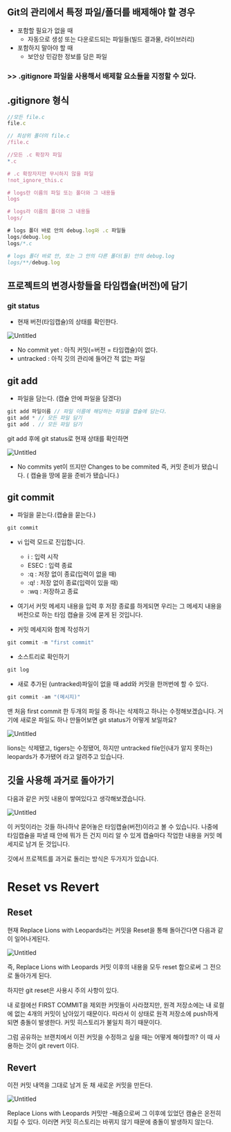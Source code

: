 ## Git의 관리에서 특정 파일/폴더를 배제해야 할 경우

- 포함할 필요가 없을 때
    - 자동으로 생성 또는 다운로드되는 파일들(빌드 결과물, 라이브러리)
- 포함하지 말아야 할 때
    - 보안상 민감한 정보를 담은 파일

### >> .gitignore 파일을 사용해서 배제할 요소들을 지정할 수 있다.

## .gitignore 형식

```jsx
//모든 file.c
file.c

// 최상위 폴더의 file.c
/file.c

//모든 .c 확장자 파일
*.c

# .c 확장자지만 무시하지 않을 파일
!not_ignore_this.c

# logs란 이름의 파일 또는 폴더와 그 내용들
logs

# logs라 이름의 폴더와 그 내용들
logs/

# logs 폴더 바로 안의 debug.log와 .c 파일들
logs/debug.log
logs/*.c

# logs 폴더 바로 안, 또는 그 안의 다른 폴더(들) 안의 debug.log
logs/**/debug.log
```

## 프로젝트의 변경사항들을 타임캡슐(버전)에 담기

### git status

- 현재 버전(타임캡슐)의 상태를 확인한다.

![Untitled](https://s3-us-west-2.amazonaws.com/secure.notion-static.com/e73bb9e9-a3d1-42e5-8f4e-37bf8405523f/Untitled.png)

- No commit yet : 아직 커밋(=버전 = 타임캡슐)이 없다.
- untracked : 아직 깃의 관리에 들어간 적 없는 파일

## git add

- 파일을 담는다. (캡슐 안에 파일을 담겠다)

```jsx
git add 파일이름 // 파일 이름에 해당하는 파일을 캡슐에 담는다.
git add * // 모든 파일 담기
git add . // 모든 파일 담기
```

git add 후에 git status로 현재 상태를 확인하면

![Untitled](https://s3-us-west-2.amazonaws.com/secure.notion-static.com/e50c435a-9c3d-401c-8bf4-0b833e685c07/Untitled.png)

- No commits yet이 뜨지만 Changes to be commited 즉, 커밋 준비가 됐습니다. ( 캡슐을 땅에 묻을 준비가 됐습니다.)

## git commit

- 파일을 묻는다.(캡슐을 묻는다.)

```jsx
git commit
```

- vi 입력 모드로 진입합니다.
    - i : 입력 시작
    - ESEC : 입력 종료
    - :q : 저장 없이 종료(입력이 없을 때)
    - :q! : 저장 없이 종료(입력이 있을 때)
    - :wq : 저장하고 종료
- 여기서 커밋 메세지 내용을 입력 후 저장 종료를 하게되면 우리는 그 메세지 내용을 버전으로 하는 타임 캡슐을 깃에 묻게 된 것입니다.

- 커밋 메세지와 함께 작성하기

```jsx
git commit -m "first commit"
```

- 소스트리로 확인하기

```jsx
git log
```

- 새로 추가된 (untracked)파일이 없을 때 add와 커밋을 한꺼번에 할 수 있다.

```jsx
git commit -am "(메시지)"
```

맨 처음 first commit 한 두개의 파일 중 하나는 삭제하고 하나는 수정해보겠습니다. 거기에 새로운 파일도 하나 만들어보면 git status가 어떻게 보일까요?

![Untitled](https://s3-us-west-2.amazonaws.com/secure.notion-static.com/641a6fe6-baf4-480a-85bd-666fec7fdf72/Untitled.png)

lions는 삭제됐고, tigers는 수정됐어, 하지만 untracked file인(내가 알지 못하는) leopards가 추가됐어 라고 알려주고 있습니다.

## 깃을 사용해 과거로 돌아가기

다음과 같은 커밋 내용이 쌓여있다고 생각해보겠습니다.

![Untitled](https://s3-us-west-2.amazonaws.com/secure.notion-static.com/c964f2eb-59c9-4115-a18e-8e764efe49ac/Untitled.png)

이 커밋이라는 것들 하나하낙 묻어놓은 타임캡슐(버전)이라고 볼 수 있습니다. 나중에 타임캡슐을 파낼 때 안에 뭐가 든 건지 미리 알 수 있게 캡슐마다 작업한 내용을 커밋 메세지로 남겨 둔 것입니다.

깃에서 프로젝트를 과거로 돌리는 방식은 두가지가 있습니다.

# Reset vs Revert

## Reset

현재 Replace Lions with Leopards라는 커밋을 Reset을 통해 돌아간다면 다음과 같이 일어나게된다.

![Untitled](https://s3-us-west-2.amazonaws.com/secure.notion-static.com/66944cf9-1e21-49c3-8db1-4dff7c190449/Untitled.png)

즉, Replace Lions with Leopards 커밋 이후의 내용을 모두 reset 함으로써 그 전으로 돌아가게 된다.

하지만 git reset은 사용시 주의 사항이 있다.

내 로컬에선 FIRST COMMIT을 제외한 커밋들이 사라졌지만, 원격 저장소에는 내 로컬에 없는 4개의 커밋이 남아있기 때문이다. 따라서 이 상태로 원격 저장소에 push하게 되면 충돌이 발생한다. 커밋 히스토리가 불일치 하기 때문이다.

그럼 공유하는 브랜치에서 이전 커밋을 수정하고 싶을 때는 어떻게 해야할까? 이 때 사용하는 것이 git revert 이다.

## Revert

이전 커밋 내역을 그대로 남겨 둔 채 새로운 커밋을 만든다.

![Untitled](https://s3-us-west-2.amazonaws.com/secure.notion-static.com/d946e2ba-1217-4e55-9757-64b0da8a4427/Untitled.png)

Replace Lions with Leopards 커밋만 -해줌으로써 그 이후에 있었던 캠슐은 온전히 지킬 수 있다. 이러면 커밋 히스토리는 바뀌지 않기 때문에 충돌이 발생하지 않는다.